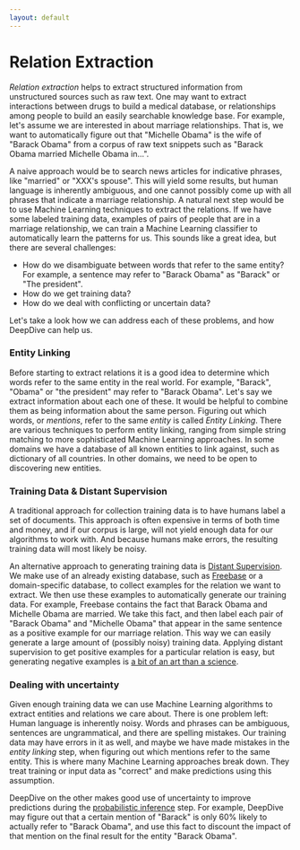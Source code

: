 ```yaml
---
layout: default
---
```


# Relation Extraction

*Relation extraction* helps to extract structured information from unstructured sources such as raw text. One may want to extract interactions between drugs to build a medical database, or relationships among people to build an easily searchable knowledge base. For example, let's assume we are interested in about marriage relationships. That is, we want to automatically figure out that "Michelle Obama" is the wife of "Barack Obama" from a corpus of raw text snippets such as "Barack Obama married Michelle Obama in...".

A naive approach would be to search news articles for indicative phrases, like "married" or "XXX's spouse". This will yield some results, but human language is inherently ambiguous, and one cannot possibly come up with all phrases that indicate a marriage relationship. A natural next step would be to use Machine Learning techniques to extract the relations. If we have some labeled training data, examples of pairs of people that are in a marriage relationship, we can train a Machine Learning classifier to automatically learn the patterns for us. This sounds like a great idea, but there are several challenges:

- How do we disambiguate between words that refer to the same entity? For example, a sentence may refer to "Barack Obama" as "Barack" or "The president".
- How do we get training data?
- How do we deal with conflicting or uncertain data? 

Let's take a look how we can address each of these problems, and how DeepDive can help us.

### Entity Linking

Before starting to extract relations it is a good idea to determine which words refer to the same entity in the real world. For example, "Barack", "Obama" or "the president" may refer to "Barack Obama". Let's say we extract information about each one of these. It would be helpful to combine them as being information about the same person. Figuring out which words, or *mentions*, refer to the same *entity* is called *Entity Linking*. There are various techniques to perform entity linking, ranging from simple string matching to more sophisticated Machine Learning approaches. In some domains we have a database of all known entities to link against, such as dictionary of all countries. In other domains, we need to be open to discovering new entities.

### Training Data & Distant Supervision

A traditional approach for collection training data is to have humans label a set of documents. This approach is often expensive in terms of both time and money, and if our corpus is large, will not yield enough data for our algorithms to work with. And because humans make errors, the resulting training data will most likely be noisy. 

An alternative approach to generating training data is [Distant Supervision](/doc/general/distant_supervision.html). We make use of an already existing database, such as [Freebase](http://www.freebase.com/) or a domain-specific database, to collect examples for the relation we want to extract. We then use these examples to automatically generate our training data. For example, Freebase contains the fact that Barack Obama and Michelle Obama are married. We take this fact, and then label each pair of "Barack Obama" and "Michelle Obama" that appear in the same sentence as a positive example for our marriage relation. This way we can easily generate a large amount of (possibly noisy) training data. Applying distant supervision to get positive examples for a particular relation is easy, but generating negative examples is [a bit of an art than a science](/doc/general/generating_negative_examples.html).


### Dealing with uncertainty

Given enough training data we can use Machine Learning algorithms to extract entities and relations we care about. There is one problem left: Human language is inherently noisy. Words and phrases can be ambiguous, sentences are ungrammatical, and there are spelling mistakes. Our training data may have errors in it as well, and maybe we have made mistakes in the *entity linking* step, when figuring out which mentions refer to the same entity. This is where many Machine Learning approaches break down. They treat training or input data as "correct" and make predictions using this assumption.

DeepDive on the other makes good use of uncertainty to improve predictions during the [probabilistic inference](/doc/general/probabilistic_inference.html) step. For example, DeepDive may figure out that a certain mention of "Barack" is only 60% likely to actually refer to "Barack Obama", and use this fact to discount the impact of that mention on the final result for the entity "Barack Obama".





